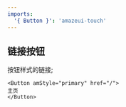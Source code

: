 ```yaml
---
imports:
  '{ Button }': 'amazeui-touch'
---
```


## 链接按钮

按钮样式的链接;

```demo
<Button amStyle="primary" href="/">
主页
</Button>
```
